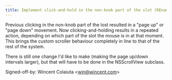 ```yaml
---
title: Implement click-and-hold in the non-knob part of the slot (REnamer, 655a288)
---
```


Previous clicking in the non-knob part of the lost resulted in a "page up" or "page down" movement. Now clicking-and-holding results in a repeated action, depending on which part of the slot the mouse is in at that moment. This brings the custom scroller behaviour completely in line to that of the rest of the system.

There is still one change I'd like to make (making the page up/down intervals larger), but that will have to be done in the NSScrollView subclass.

Signed-off-by: Wincent Colaiuta &lt;win@wincent.com&gt;
